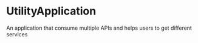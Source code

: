 # UtilityApplication
An application that consume multiple APIs and helps users to get different services
